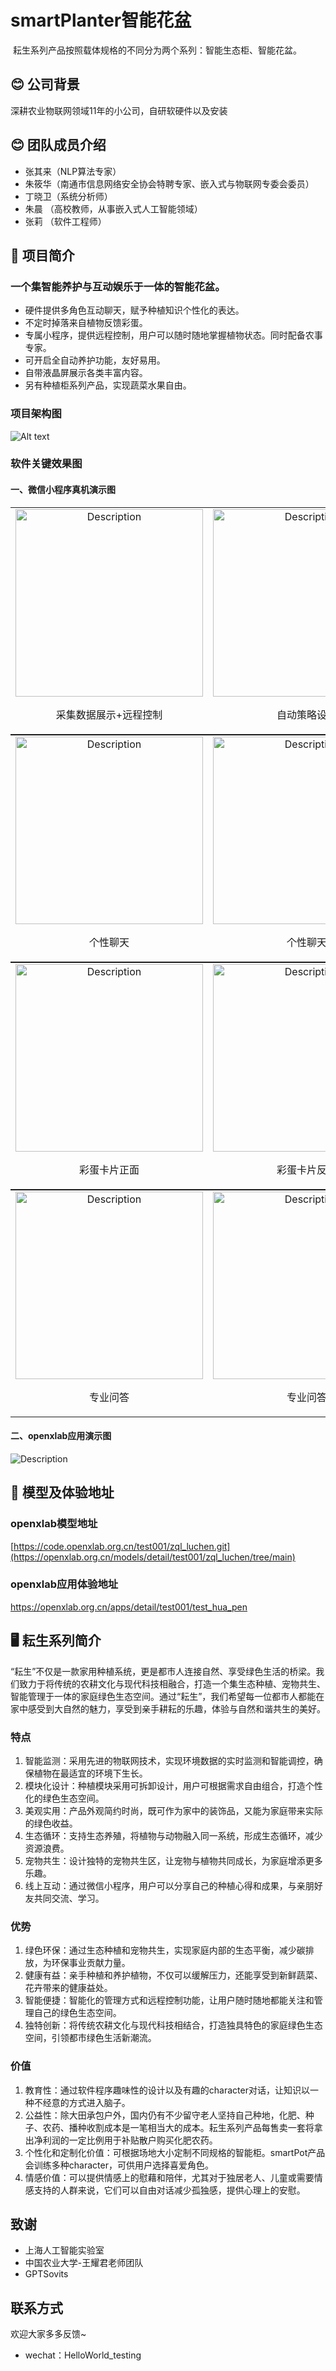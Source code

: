 # smartPlanter智能花盆

![]()
  耘生系列产品按照载体规格的不同分为两个系列：智能生态柜、智能花盆。<br>

## 😊 公司背景

深耕农业物联网领域11年的小公司，自研软硬件以及安装


## 😊 团队成员介绍
- 张其来（NLP算法专家）
- 朱筱华（南通市信息网络安全协会特聘专家、嵌入式与物联网专委会委员）
- 丁晓卫（系统分析师）
- 朱晨  （高校教师，从事嵌入式人工智能领域）
- 张莉  （软件工程师）

## 📝 项目简介
### 一个集智能养护与互动娱乐于一体的智能花盆。
- 硬件提供多角色互动聊天，赋予种植知识个性化的表达。
- 不定时掉落来自植物反馈彩蛋。
- 专属小程序，提供远程控制，用户可以随时随地掌握植物状态。同时配备农事专家。
- 可开启全自动养护功能，友好易用。
- 自带液晶屏展示各类丰富内容。
- 另有种植柜系列产品，实现蔬菜水果自由。


### 项目架构图
![Alt text](imgs/架构图.png)

### 软件关键效果图
#### 一、微信小程序真机演示图

<table style="margin: auto;">
  <tr>
    <td style="text-align: center;">
      <img src="imgs/采集数据+控制.png" alt="Description" style="width:300px;"/>
      <p>采集数据展示+远程控制</p>
    </td>
    <td style="text-align: center;">
      <img src="imgs/自动策略设置.png" alt="Description" style="width:300px;"/>
      <p>自动策略设置</p>
    </td>
  </tr>
</table>
<table style="margin: auto;">
  <tr>
    <td style="text-align: center;">
      <img src="imgs/个性聊天入口.png" alt="Description" style="width:300px;"/>
      <p>个性聊天</p>
    </td>
    <td style="text-align: center;">
      <img src="imgs/个性聊条.png" alt="Description" style="width:300px;"/>
      <p>个性聊天</p>
    </td>
  </tr>
</table>
<table style="margin: auto;">
  <tr>
    <td style="text-align: center;">
      <img src="imgs/彩蛋（正）.png" alt="Description" style="width:300px;"/>
      <p>彩蛋卡片正面</p>
    </td>
    <td style="text-align: center;">
      <img src="imgs/彩蛋（反）.png" alt="Description" style="width:300px;"/>
      <p>彩蛋卡片反面</p>
    </td>
  </tr>
</table>
<table style="margin: auto;">
  <tr>
    <td style="text-align: center;">
      <img src="imgs/专业问答入口.png" alt="Description" style="width:300px;"/>
      <p>专业问答</p>
    </td>
    <td style="text-align: center;">
      <img src="imgs/专业种植回答.png" alt="Description" style="width:300px;"/>
      <p>专业问答</p>
    </td>
  </tr>
</table>


#### 二、openxlab应用演示图
<img src="imgs/openxlab应用.png" alt="Description"/>

## 📝 模型及体验地址
### openxlab模型地址
[https://code.openxlab.org.cn/test001/zql_luchen.git](https://openxlab.org.cn/models/detail/test001/zql_luchen/tree/main)
### openxlab应用体验地址
https://openxlab.org.cn/apps/detail/test001/test_hua_pen

## 🖥️ 耘生系列简介
  “耘生”不仅是一款家用种植系统，更是都市人连接自然、享受绿色生活的桥梁。我们致力于将传统的农耕文化与现代科技相融合，打造一个集生态种植、宠物共生、智能管理于一体的家庭绿色生态空间。通过“耘生”，我们希望每一位都市人都能在家中感受到大自然的魅力，享受到亲手耕耘的乐趣，体验与自然和谐共生的美好。<br>
### 特点
1. 智能监测：采用先进的物联网技术，实现环境数据的实时监测和智能调控，确保植物在最适宜的环境下生长。
2. 模块化设计：种植模块采用可拆卸设计，用户可根据需求自由组合，打造个性化的绿色生态空间。
3. 美观实用：产品外观简约时尚，既可作为家中的装饰品，又能为家庭带来实际的绿色收益。
4. 生态循环：支持生态养殖，将植物与动物融入同一系统，形成生态循环，减少资源浪费。
5. 宠物共生：设计独特的宠物共生区，让宠物与植物共同成长，为家庭增添更多乐趣。
6. 线上互动：通过微信小程序，用户可以分享自己的种植心得和成果，与亲朋好友共同交流、学习。

### 优势
1. 绿色环保：通过生态种植和宠物共生，实现家庭内部的生态平衡，减少碳排放，为环保事业贡献力量。
2. 健康有益：亲手种植和养护植物，不仅可以缓解压力，还能享受到新鲜蔬菜、花卉带来的健康益处。
3. 智能便捷：智能化的管理方式和远程控制功能，让用户随时随地都能关注和管理自己的绿色生态空间。
4. 独特创新：将传统农耕文化与现代科技相结合，打造独具特色的家庭绿色生态空间，引领都市绿色生活新潮流。

### 价值
1. 教育性：通过软件程序趣味性的设计以及有趣的character对话，让知识以一种不经意的方式进入脑子。
2. 公益性：除大田承包户外，国内仍有不少留守老人坚持自己种地，化肥、种子、农药、播种收割成本是一笔相当大的成本。耘生系列产品每售卖一套将拿出净利润的一定比例用于补贴散户购买化肥农药。
3. 个性化和定制化价值：可根据场地大小定制不同规格的智能柜。smartPot产品会训练多种character，可供用户选择喜爱角色。
4. 情感价值：可以提供情感上的慰藉和陪伴，尤其对于独居老人、儿童或需要情感支持的人群来说，它们可以自由对话减少孤独感，提供心理上的安慰。


## 致谢
- 上海人工智能实验室
- 中国农业大学-王耀君老师团队
- GPTSovits

## 联系方式
欢迎大家多多反馈~
- wechat：HelloWorld_testing

